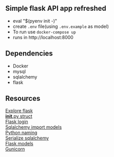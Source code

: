 ## Simple flask API app refreshed
- eval "$(pyenv init -)"
- create `.env` file(using `.env.example` as model) 
- To run use `docker-compose up`
- runs in http://localhost:8000

## Dependencies
- Docker
- mysql
- sqlalchemy
- flask

## Resources

[Explore flask](https://exploreflask.com/en/latest/organizing.html)<br/>
[__init__.py struct](https://www.reddit.com/r/Python/comments/1bbbwk/whats_your_opinion_on_what_to_include_in_init_py/)<br/>
[Flask login](https://flask-login.readthedocs.io/en/latest/)<br/>
[Sqlalchemy import models](https://stackoverflow.com/questions/29217076/flask-sqlalchemy-query-have-to-import-all-models)<br/>
[Python naming](https://visualgit.readthedocs.io/en/latest/pages/naming_convention.html)<br/>
[Serialize sqlalchemy](https://stackoverflow.com/questions/5022066/how-to-serialize-sqlalchemy-result-to-json)<br/>
[Flask models](https://github.com/olawalejarvis/blog_api_tutorial/blob/develop/src/models/__init__.py)<br/>
[Gunicorn](https://testdriven.io/blog/dockerizing-flask-with-postgres-gunicorn-and-nginx/)

<!---
[Flask repo 1](https://github.com/jakerieger/FlaskIntroduction)<br/>
[Flask repo 2](https://github.com/KartikShrikantHegde/Docker-Flask-MySQL)<br/>
-->